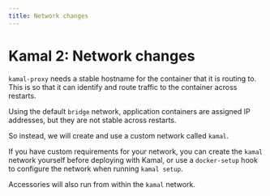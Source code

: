 ```yaml
---
title: Network changes
---
```


# Kamal 2: Network changes

`kamal-proxy` needs a stable hostname for the container that it is routing to. This is so that it can identify and route traffic to the container across restarts.

Using the default `bridge` network, application containers are assigned IP addresses, but they are not stable across restarts.

So instead, we will create and use a custom network called `kamal`.

If you have custom requirements for your network, you can create the `kamal` network yourself before deploying with Kamal, or use a `docker-setup` hook to configure the network when running `kamal setup`.

Accessories will also run from within the `kamal` network.
